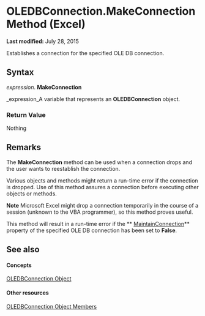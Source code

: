 
# OLEDBConnection.MakeConnection Method (Excel)

 **Last modified:** July 28, 2015

Establishes a connection for the specified OLE DB connection.

## Syntax

 _expression_. **MakeConnection**

 _expression_A variable that represents an  **OLEDBConnection** object.


### Return Value

Nothing


## Remarks

The  **MakeConnection** method can be used when a connection drops and the user wants to reestablish the connection.

Various objects and methods might return a run-time error if the connection is dropped. Use of this method assures a connection before executing other objects or methods.




 **Note**  Microsoft Excel might drop a connection temporarily in the course of a session (unknown to the VBA programmer), so this method proves useful.

This method will result in a run-time error if the  ** [MaintainConnection](ce913d74-d86d-006c-4def-da04a8c630b6.md)** property of the specified OLE DB connection has been set to **False**.


## See also


#### Concepts


 [OLEDBConnection Object](f246e544-9854-8e71-a7f7-dec57dd725e4.md)
#### Other resources


 [OLEDBConnection Object Members](2f1a2f81-ee3a-1b60-8dc3-87818e1790c1.md)
